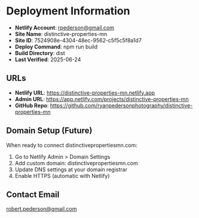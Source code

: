 # Deployment Information

- **Netlify Account**: rpederson@gmail.com
- **Site Name**: distinctive-properties-mn
- **Site ID**: 7524908e-4304-48ec-9562-c5f5c5f8a1d7
- **Deploy Command**: npm run build
- **Build Directory**: dist
- **Last Verified**: 2025-06-24

## URLs
- **Netlify URL**: https://distinctive-properties-mn.netlify.app
- **Admin URL**: https://app.netlify.com/projects/distinctive-properties-mn
- **GitHub Repo**: https://github.com/ryanpedersonphotography/distinctive-properties-mn

## Domain Setup (Future)
When ready to connect distinctivepropertiesmn.com:
1. Go to Netlify Admin > Domain Settings
2. Add custom domain: distinctivepropertiesmn.com
3. Update DNS settings at your domain registrar
4. Enable HTTPS (automatic with Netlify)

## Contact Email
robert.pederson@gmail.com